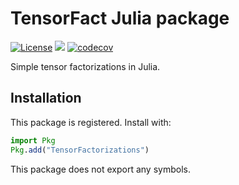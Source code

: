 # TensorFact Julia package

[![License](https://img.shields.io/badge/license-MIT-green.svg)](https://github.com/cossio/TensorFactorizations.jl/blob/master/LICENSE.md)
![](https://github.com/cossio/TensorFactorizations.jl/workflows/CI/badge.svg)
[![codecov](https://codecov.io/gh/cossio/TensorFactorizations.jl/branch/master/graph/badge.svg?token=O4H8RG9QBS)](https://codecov.io/gh/cossio/TensorFactorizations.jl)

Simple tensor factorizations in Julia.

## Installation

This package is registered. Install with:

```julia
import Pkg
Pkg.add("TensorFactorizations")
```

This package does not export any symbols.